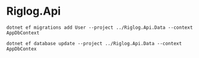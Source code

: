 # Riglog.Api

`dotnet ef migrations add User --project ../Riglog.Api.Data --context AppDbContext`

`dotnet ef database update --project ../Riglog.Api.Data --context AppDbContex`


